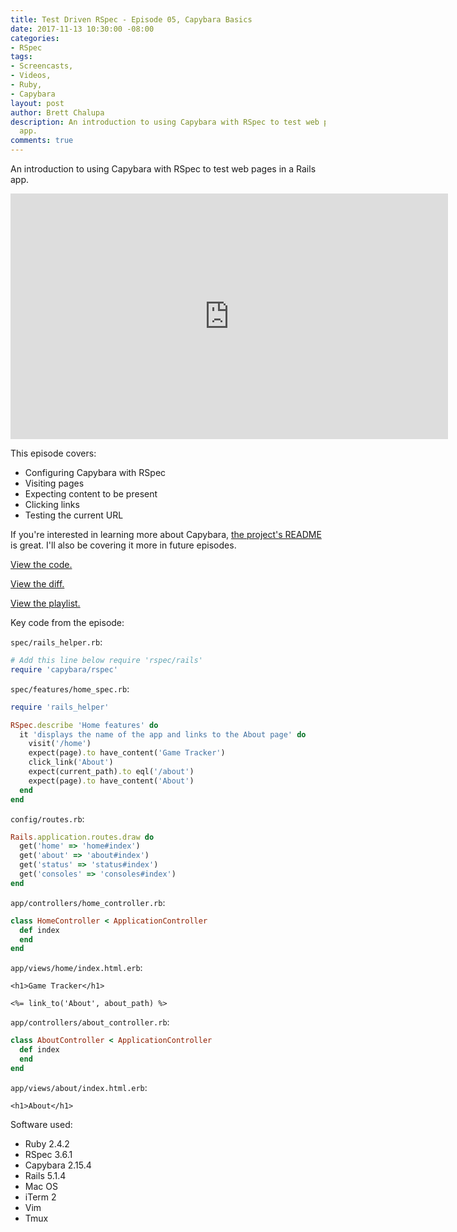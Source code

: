 ```yaml
---
title: Test Driven RSpec - Episode 05, Capybara Basics
date: 2017-11-13 10:30:00 -08:00
categories:
- RSpec
tags:
- Screencasts,
- Videos,
- Ruby,
- Capybara
layout: post
author: Brett Chalupa
description: An introduction to using Capybara with RSpec to test web pages in a Rails
  app.
comments: true
---
```


An introduction to using Capybara with RSpec to test web pages in a
Rails app.

<iframe width="700" height="393" src="https://www.youtube-nocookie.com/embed/nsj7nBslgnk?rel=0" frameborder="0" allowfullscreen></iframe>

This episode covers:

- Configuring Capybara with RSpec
- Visiting pages
- Expecting content to be present
- Clicking links
- Testing the current URL

If you're interested in learning more about Capybara, [the project's README](https://github.com/teamcapybara/capybara) is great. I'll also be covering it more in future episodes.

[View the code.](https://github.com/monoso/test-driven-rspec/tree/master/episode-05)

[View the diff.](https://github.com/monoso/test-driven-rspec/commit/6618d193b708536216b22d920b547b01d6468b60)

[View the playlist.](https://www.youtube.com/playlist?list=PLr442xinba86s9cCWxoIH_xq5UE9Wwo4Z)

Key code from the episode:

`spec/rails_helper.rb`:

``` ruby
# Add this line below require 'rspec/rails'
require 'capybara/rspec'
```

`spec/features/home_spec.rb`:

``` ruby
require 'rails_helper'

RSpec.describe 'Home features' do
  it 'displays the name of the app and links to the About page' do
    visit('/home')
    expect(page).to have_content('Game Tracker')
    click_link('About')
    expect(current_path).to eql('/about')
    expect(page).to have_content('About')
  end
end
```

`config/routes.rb`:

``` ruby
Rails.application.routes.draw do
  get('home' => 'home#index')
  get('about' => 'about#index')
  get('status' => 'status#index')
  get('consoles' => 'consoles#index')
end
```

`app/controllers/home_controller.rb`:

``` ruby
class HomeController < ApplicationController
  def index
  end
end
```

`app/views/home/index.html.erb`:

``` erb
<h1>Game Tracker</h1>

<%= link_to('About', about_path) %>
```

`app/controllers/about_controller.rb`:

``` ruby
class AboutController < ApplicationController
  def index
  end
end
```

`app/views/about/index.html.erb`:

``` erb
<h1>About</h1>
```

Software used:

- Ruby 2.4.2
- RSpec 3.6.1
- Capybara 2.15.4
- Rails 5.1.4
- Mac OS
- iTerm 2
- Vim
- Tmux
